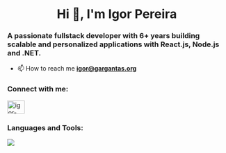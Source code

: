 <h1 align="center">Hi 👋, I'm Igor Pereira</h1>

<h3 align="left">A passionate fullstack developer with 6+ years building scalable and personalized applications with React.js, Node.js and .NET. </h3>

- 📫 How to reach me **igor@gargantas.org**

<h3 align="left">Connect with me:</h3>
<p align="left">
<a href="https://linkedin.com/in/igor-m-pereira" target="blank"><img align="center" src="https://raw.githubusercontent.com/rahuldkjain/github-profile-readme-generator/master/src/images/icons/Social/linked-in-alt.svg" alt="igor-m-pereira" height="30" width="40" /></a>
</p>

<h3 align="left">Languages and Tools:</h3>
 
<a href="https://skillicons.dev">
  <img src="https://skillicons.dev/icons?i=react,ts,js,next,redux,nodejs,prisma,tailwind,materialui,styledcomponents,vite,vitest,jest,jquery,sass,bootstrap,electron,svelte,cs,dotnet,java,azure,docker,firebase,git,graphql,mysql,mongodb,postgres,postman,sqlite&perline=10" />
</a>
